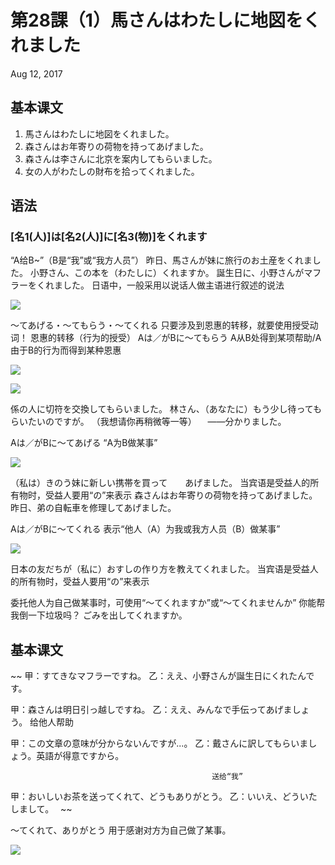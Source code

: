 # 第28課（1）馬さんはわたしに地図をくれました
Aug 12, 2017

## 基本课文
1. 馬さんはわたしに地図をくれました。
2. 森さんはお年寄りの荷物を持ってあげました。
3. 森さんは李さんに北京を案内してもらいました。
4. 女の人がわたしの財布を拾ってくれました。

## 语法
### [名1(人)]は[名2(人)]に[名3(物)]をくれます
“A给B~”（B是“我”或“我方人员”）
 昨日、馬さんが妹に旅行のお土産をくれました。
小野さん、この本を（わたしに）くれますか。
誕生日に、小野さんがマフラーをくれました。
日语中，一般采用以说话人做主语进行叙述的说法

![](@path/28-1-1.png)

～てあげる・～てもらう・～てくれる
只要涉及到恩惠的转移，就要使用授受动词！
恩惠的转移（行为的授受）
Aは／がBに～てもらう
A从B处得到某项帮助/A由于B的行为而得到某种恩惠

![](@path/28-1-2.png)

![](@path/28-1-3.png)

係の人に切符を交換してもらいました。
林さん、（あなたに）もう少し待ってもらいたいのですが。
（我想请你再稍微等一等）
　——分かりました。 

Aは／がBに～てあげる
“A为B做某事”

![](@path/28-1-4.png)

（私は）きのう妹に新しい携帯を買って　　あげました。
当宾语是受益人的所有物时，受益人要用“の”来表示
森さんはお年寄りの荷物を持ってあげました。
昨日、弟の自転車を修理してあげました。

Aは／がBに～てくれる
表示“他人（A）为我或我方人员（B）做某事”

![](@path/28-1-5.png)

日本の友だちが（私に）おすしの作り方を教えてくれました。
当宾语是受益人的所有物时，受益人要用“の”来表示

委托他人为自己做某事时，可使用“～てくれますか”或“～てくれませんか”
你能帮我倒一下垃圾吗？
ごみを出してくれますか。

## 基本课文
~~
甲：すてきなマフラーですね。
乙：ええ、小野さんが誕生日にくれたんです。

甲：森さんは明日引っ越しですね。
乙：ええ、みんなで手伝ってあげましょう。
                                         给他人帮助

甲：この文章の意味が分からないんですが...。
乙：戴さんに訳してもらいましょう。英語が得意ですから。

                                                 送给“我”
甲：おいしいお茶を送ってくれて、どうもありがとう。
乙：いいえ、どういたしまして。　
~~

～てくれて、ありがとう
用于感谢对方为自己做了某事。

![](@path/28-1-6.png)
